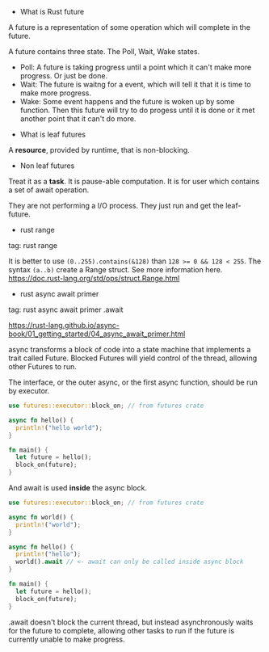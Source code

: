 - What is Rust future

<!-- tag: #rust #async #future -->

A future is a representation of some operation which will complete in the
future.

A future contains three state. The Poll, Wait, Wake states.

* Poll: A future is taking progress until a point which it can't make more
progress. Or just be done.
* Wait: The future is waitng for a event, which will tell it that it is time to
make more progress.
* Wake: Some event happens and the future is woken up by some function. Then
this future will try to do progess until it is done or it met another point
that it can't do more.

- What is leaf futures
<!-- tag: #rust #async #future #leaf-future -->

A **resource**, provided by runtime, that is non-blocking.

- Non leaf futures
<!-- tag: #rust #async #future #non-leaf-future -->

Treat it as a **task**. It is pause-able computation. It is for user which contains
a set of await operation.

They are not performing a I/O process. They just run and get the leaf-future.

- rust range

tag: rust range

It is better to use `(0..255).contains(&128)` than `128 >= 0 && 128 < 255`.
The syntax `(a..b)` create a Range struct. See more information here.
<https://doc.rust-lang.org/std/ops/struct.Range.html>

- rust async await primer

tag: rust async await primer .await

<https://rust-lang.github.io/async-book/01_getting_started/04_async_await_primer.html>

async transforms a block of code into a state machine that implements a trait
called Future. Blocked Futures will yield control of the thread, allowing other
Futures to run.

The interface, or the outer async, or the first async function, should be run by
executor.

```rust
use futures::executor::block_on; // from futures crate

async fn hello() {
  println!("hello world");
}

fn main() {
  let future = hello();
  block_on(future);
}
```

And await is used **inside** the async block.

```rust
use futures::executor::block_on; // from futures crate

async fn world() {
  println!("world");
}

async fn hello() {
  println!("hello");
  world().await // <- await can only be called inside async block
}

fn main() {
  let future = hello();
  block_on(future);
}
```

.await doesn't block the current thread, but instead asynchronously waits for
the future to complete, allowing other tasks to run if the future is currently
unable to make progress.

